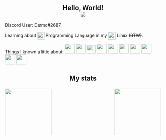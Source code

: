<p>
  <h2 align="center">Hello, World! <br>
  <img align="center" src="https://gpvc.arturio.dev/Defmc">
  </h2>
</p>

Discord User: Defmc#2687<br>

Learning about
<img align="center" src="https://www.rust-lang.org/logos/rust-logo-32x32.png" width="24px"> Programming Language in my
<img align="center" src="https://upload.wikimedia.org/wikipedia/commons/thumb/a/a5/Archlinux-icon-crystal-64.svg/1024px-Archlinux-icon-crystal-64.svg.png" width="24px"> Linux ~~(BTW)~~.

Things I known a little about:
<code><img src="https://www.rust-lang.org/logos/rust-logo-32x32.png" width="32px"></code>
<code><img src="https://cdn.iconscout.com/icon/free/png-512/c-programming-569564.png" width="32px"></code>
<code><img src="https://user-images.githubusercontent.com/42747200/46140125-da084900-c26d-11e8-8ea7-c45ae6306309.png" width="28px"></code>
<code><img src="https://cdn3.iconfinder.com/data/icons/logos-and-brands-adobe/512/233_Node_Js-512.png" width="32px"></code>
<code><img src="https://upload.wikimedia.org/wikipedia/commons/thumb/6/6a/Godot_icon.svg/600px-Godot_icon.svg.png" width="32px"></code>
<code><img src="https://image.flaticon.com/icons/png/512/919/919837.png" width="32px"></code>
<code><img src="https://upload.wikimedia.org/wikipedia/commons/thumb/a/a5/Archlinux-icon-crystal-64.svg/1024px-Archlinux-icon-crystal-64.svg.png" width="32px"></code>
<code><img src="https://upload.wikimedia.org/wikipedia/commons/a/a0/Tux-Icon.png" width="32px"></code>
<code><img src="https://cdn.iconscout.com/icon/free/png-256/python-3521655-2945099.png" width="32px"></code>
<code><img src="https://upload.wikimedia.org/wikipedia/commons/thumb/3/3f/Git_icon.svg/1024px-Git_icon.svg.png" width="32px"></code>

## <p align="center">My stats</p>

<a href="https://github.com/anuraghazra/github-readme-stats">
  <img align="left" src="https://github-readme-stats.vercel.app/api?username=Defmc&theme=gotham&show_icons=true&count_private=true&include_all_commits=true" height="150" />
</a>
<a href="https://github.com/anuraghazra/convoychat">
  <img align="right" src="https://github-readme-stats.vercel.app/api/top-langs/?username=Defmc&theme=gotham&layout=compact&include_all_commits=true" height="150"/>
</a>
